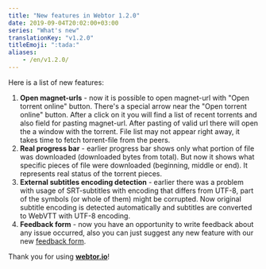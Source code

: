 ```yaml
---
title: "New features in Webtor 1.2.0"
date: 2019-09-04T20:02:00+03:00
series: "What's new"
translationKey: "v1.2.0"
titleEmoji: ":tada:"
aliases:
    - /en/v1.2.0/
---
```

Here is a list of new features:

1. **Open magnet-urls** - now it is possible to open magnet-url with "Open torrent online" button.
There's a special arrow near the "Open torrent online" button. After a click on it you will find a list of recent torrents and also field for pasting magnet-url.
After pasting of valid url there will open the a window with the torrent.
File list may not appear right away, it takes time to fetch torrent-file from the peers.
2. **Real progress bar** - earlier progress bar shows only what portion of file was downloaded (downloaded bytes from total). But now it shows what specific pieces of file were downloaded (beginning, middle or end). It represents real status of the torrent pieces.
3. **External subtitles encoding detection** - earlier there was a problem with usage of SRT-subtitles with encoding that differs from UTF-8, part of the symbols (or whole of them) might be corrupted.
Now original subtitle encoding is detected automatically and subtitles are converted to WebVTT with UTF-8 encoding.
4. **Feedback form** - now you have an opportunity to write feedback about any issue occurred, also you can just suggest any new feature with our new [feedback form](https://webtor.io/en/support).

Thank you for using [**webtor.io**](https://webtor.io/en/)!